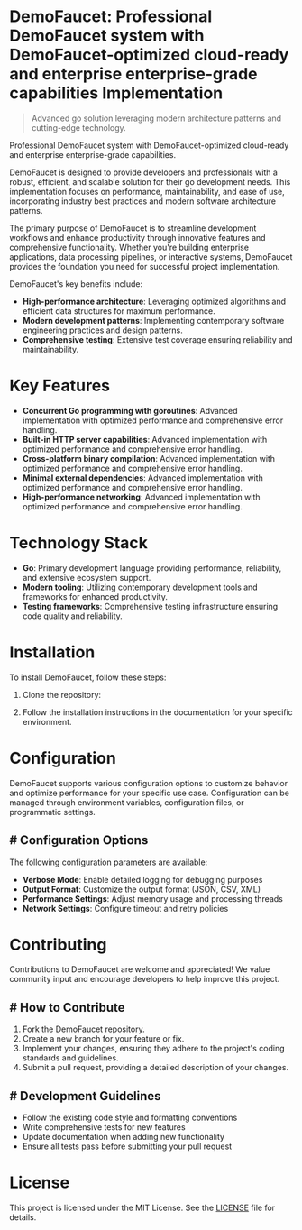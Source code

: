 <!-- fallback_DemoFaucet_20250803091816_84116 -->

# DemoFaucet: Professional DemoFaucet system with DemoFaucet-optimized cloud-ready and enterprise enterprise-grade capabilities Implementation
> Advanced go solution leveraging modern architecture patterns and cutting-edge technology.

Professional DemoFaucet system with DemoFaucet-optimized cloud-ready and enterprise enterprise-grade capabilities.

DemoFaucet is designed to provide developers and professionals with a robust, efficient, and scalable solution for their go development needs. This implementation focuses on performance, maintainability, and ease of use, incorporating industry best practices and modern software architecture patterns.

The primary purpose of DemoFaucet is to streamline development workflows and enhance productivity through innovative features and comprehensive functionality. Whether you're building enterprise applications, data processing pipelines, or interactive systems, DemoFaucet provides the foundation you need for successful project implementation.

DemoFaucet's key benefits include:

* **High-performance architecture**: Leveraging optimized algorithms and efficient data structures for maximum performance.
* **Modern development patterns**: Implementing contemporary software engineering practices and design patterns.
* **Comprehensive testing**: Extensive test coverage ensuring reliability and maintainability.

# Key Features

* **Concurrent Go programming with goroutines**: Advanced implementation with optimized performance and comprehensive error handling.
* **Built-in HTTP server capabilities**: Advanced implementation with optimized performance and comprehensive error handling.
* **Cross-platform binary compilation**: Advanced implementation with optimized performance and comprehensive error handling.
* **Minimal external dependencies**: Advanced implementation with optimized performance and comprehensive error handling.
* **High-performance networking**: Advanced implementation with optimized performance and comprehensive error handling.

# Technology Stack

* **Go**: Primary development language providing performance, reliability, and extensive ecosystem support.
* **Modern tooling**: Utilizing contemporary development tools and frameworks for enhanced productivity.
* **Testing frameworks**: Comprehensive testing infrastructure ensuring code quality and reliability.

# Installation

To install DemoFaucet, follow these steps:

1. Clone the repository:


2. Follow the installation instructions in the documentation for your specific environment.

# Configuration

DemoFaucet supports various configuration options to customize behavior and optimize performance for your specific use case. Configuration can be managed through environment variables, configuration files, or programmatic settings.

## # Configuration Options

The following configuration parameters are available:

* **Verbose Mode**: Enable detailed logging for debugging purposes
* **Output Format**: Customize the output format (JSON, CSV, XML)
* **Performance Settings**: Adjust memory usage and processing threads
* **Network Settings**: Configure timeout and retry policies

# Contributing

Contributions to DemoFaucet are welcome and appreciated! We value community input and encourage developers to help improve this project.

## # How to Contribute

1. Fork the DemoFaucet repository.
2. Create a new branch for your feature or fix.
3. Implement your changes, ensuring they adhere to the project's coding standards and guidelines.
4. Submit a pull request, providing a detailed description of your changes.

## # Development Guidelines

* Follow the existing code style and formatting conventions
* Write comprehensive tests for new features
* Update documentation when adding new functionality
* Ensure all tests pass before submitting your pull request

# License

This project is licensed under the MIT License. See the [LICENSE](https://github.com/gary111868/DemoFaucet/blob/main/LICENSE) file for details.
